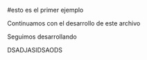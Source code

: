 #esto es el primer ejemplo

Continuamos con el desarrollo de este archivo

Seguimos desarrollando

DSADJASIDSAODS